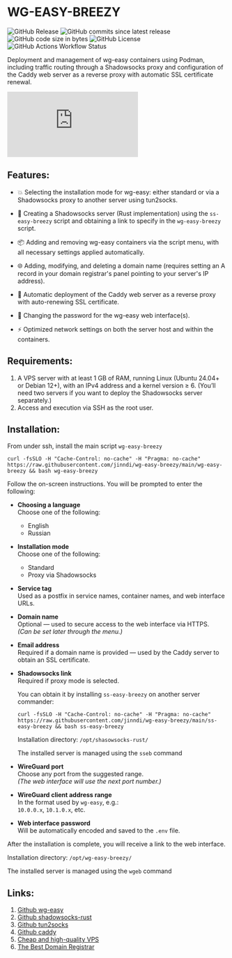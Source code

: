# WG-EASY-BREEZY
![GitHub Release](https://img.shields.io/github/v/release/jinndi/wg-easy-breezy)
![GitHub commits since latest release](https://img.shields.io/github/commits-since/jinndi/wg-easy-breezy/latest)
![GitHub code size in bytes](https://img.shields.io/github/languages/code-size/jinndi/wg-easy-breezy)
![GitHub License](https://img.shields.io/github/license/jinndi/wg-easy-breezy)
![GitHub Actions Workflow Status](https://img.shields.io/github/actions/workflow/status/jinndi/wg-easy-breezy/docker-publish.yml)

Deployment and management of wg-easy containers using Podman, including traffic routing through a Shadowsocks proxy and configuration of the Caddy web server as a reverse proxy with automatic SSL certificate renewal.

![RU](https://github.com/jinndi/wg-easy-breezy/blob/main/README-ru.md)

## Features:

- 💥 Selecting the installation mode for wg-easy: either standard or via a Shadowsocks proxy to another server using tun2socks.

- 🧦 Creating a Shadowsocks server (Rust implementation) using the `ss-easy-breezy` script and obtaining a link to specify in the `wg-easy-breezy` script.

- 📦 Adding and removing wg-easy containers via the script menu, with all necessary settings applied automatically.

- 🌐 Adding, modifying, and deleting a domain name (requires setting an A record in your domain registrar's panel pointing to your server's IP address).

- 🚀 Automatic deployment of the Caddy web server as a reverse proxy with auto-renewing SSL certificate.

- 🔑 Changing the password for the wg-easy web interface(s).

- ⚡️ Optimized network settings on both the server host and within the containers.

## Requirements:

1. A VPS server with at least 1 GB of RAM, running Linux (Ubuntu 24.04+ or Debian 12+), with an IPv4 address and a kernel version ≥ 6. (You’ll need two servers if you want to deploy the Shadowsocks server separately.)
2. Access and execution via SSH as the root user.

## Installation:

From under ssh, install the main script `wg-easy-breezy`

```
curl -fsSLO -H "Cache-Control: no-cache" -H "Pragma: no-cache" https://raw.githubusercontent.com/jinndi/wg-easy-breezy/main/wg-easy-breezy && bash wg-easy-breezy
```

Follow the on-screen instructions. You will be prompted to enter the following:

- **Choosing a language**  
  Choose one of the following:
  - English
  - Russian

- **Installation mode**  
  Choose one of the following:
  - Standard
  - Proxy via Shadowsocks

- **Service tag**  
  Used as a postfix in service names, container names, and web interface URLs.

- **Domain name**  
  Optional — used to secure access to the web interface via HTTPS.  
  *(Can be set later through the menu.)*

- **Email address**  
  Required if a domain name is provided — used by the Caddy server to obtain an SSL certificate.

- **Shadowsocks link**  
  Required if proxy mode is selected.  
  
  You can obtain it by installing `ss-easy-breezy` on another server commander:

  ```
  curl -fsSLO -H "Cache-Control: no-cache" -H "Pragma: no-cache" https://raw.githubusercontent.com/jinndi/wg-easy-breezy/main/ss-easy-breezy && bash ss-easy-breezy
  ```
  Installation directory: `/opt/shasowsocks-rust/`
  
  The installed server is managed using the `sseb` command

- **WireGuard port**  
  Choose any port from the suggested range.  
  *(The web interface will use the next port number.)*

- **WireGuard client address range**  
  In the format used by `wg-easy`, e.g.:  
  `10.0.0.x`, `10.1.0.x`, etc.

- **Web interface password**  
  Will be automatically encoded and saved to the `.env` file.

After the installation is complete, you will receive a link to the web interface.

Installation directory: `/opt/wg-easy-breezy/`

The installed server is managed using the `wgeb` command



## Links:
1. [Github wg-easy](https://github.com/wg-easy/wg-easy)
2. [Github shadowsocks-rust](https://github.com/shadowsocks/shadowsocks-rust)
3. [Github tun2socks](https://github.com/xjasonlyu/tun2socks)
4. [Github caddy](https://github.com/caddyserver/caddy)
5. [Cheap and high-quality VPS](https://just.hosting/?ref=231025 )
6. [The Best Domain Registrar](https://www.namecheap.com )


